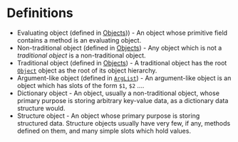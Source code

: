 
# Definitions

 * Evaluating object (defined in [Objects](../i_syntax_and_semantics/ch3_object.md#objects))) -
   An object whose primitive field contains a method is an evaluating
   object.
 * Non-traditional object (defined
   in [Objects](../i_syntax_and_semantics/ch3_object.md#objects)) -
   Any object which is not a *traditional object* is a non-traditional
   object.
 * Traditional object (defined
   in [Objects](../i_syntax_and_semantics/ch3_object.md#objects)) - A
   traditional object has the
   root [`Object`](../ii_standard_library/object.md) object as the root of its object hierarchy.
 * Argument-like object (defined
   in [`ArgList`](../ii_standard_library/arglist.md#arglist-fillwith)) -
   An argument-like object is an object which has slots of the form
   `$1`, `$2` ....
 * Dictionary object - An object, usually a non-traditional object,
   whose primary purpose is storing arbitrary key-value data, as a
   dictionary data structure would.
 * Structure object - An object whose primary purpose is storing
   structured data. Structure objects usually have very few, if any,
   methods defined on them, and many simple slots which hold values.
